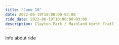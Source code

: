 ```yaml
---
title: "June 19"
date: 2022-06-19T10:00:00-03:00
ride_date: 2022-06-19T10:00:00-03:00
description: Clayton Park / Mainland North Trail
---
```


Info about ride

